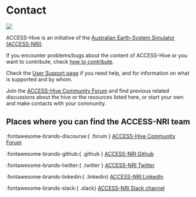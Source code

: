 #  Contact 

<img src = "/assets/contact-img.jpg" class="intro-img img-cover with-border" loading="lazy"/>

ACCESS-Hive is an initiative of the <a href="https://www.access-nri.org.au/about/what-is-access-nri/" target="_blank">Australian Earth-System Simulator (ACCESS-NRI)</a>.

If you encounter problems/bugs about the content of ACCESS-Hive or you want to contribute, check <a href="/about/contribute">how to contribute</a>.

Check the <a href="/about/user_support">User Support page</a> if you need help, and for information on what is supported and by whom.

Join the <a href="https://forum.access-hive.org.au/" target="_blank">ACCESS-Hive Community Forum</a> and find previous related discussions about the hive or the resources listed here, or start your own and make contacts with your community.

## Places where you can find the ACCESS-NRI team

:fontawesome-brands-discourse:{ .forum } <a href="https://forum.access-hive.org.au/" target="_blank">ACCESS-Hive Community Forum</a>

:fontawesome-brands-github:{ .github } <a href="https://github.com/ACCESS-NRI/" target="_blank">ACCESS-NRI Github</a>

:fontawesome-brands-twitter:{ .twitter } <a href="https://twitter.com/ACCESS_NRI" target="_blank">ACCESS-NRI Twitter</a>

:fontawesome-brands-linkedin:{ .linkedin} <a href="https://www.linkedin.com/in/access-nri" target="_blank">ACCESS-NRI LinkedIn</a> 
    
:fontawesome-brands-slack:{ .slack} <a href="https://access-nri.slack.com" target="_blank">ACCESS-NRI Slack channel</a>

[^1]: _"Contact" image source_: <a href="https://www.freepik.com/free-vector/contact-concept-landing-page_5155590.htm#page=5&query=contact%20cartoon&position=6&from_view=search&track=ais">Image by pch.vector</a> on Freepik
